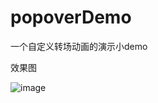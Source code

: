 # popoverDemo

一个自定义转场动画的演示小demo

效果图

![image](https://github.com/6ag/popoverDemo/blob/master/popover.gif)
